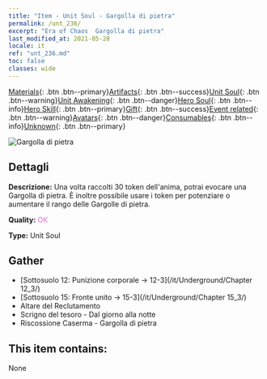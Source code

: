 ```yaml
---
title: "Item - Unit Soul - Gargolla di pietra"
permalink: /unt_236/
excerpt: "Era of Chaos  Gargolla di pietra"
last_modified_at: 2021-05-28
locale: it
ref: "unt_236.md"
toc: false
classes: wide
---
```

 [Materials](/ItemsIT/){: .btn .btn--primary}[Artifacts](/ItemsIT/Artifacts/){: .btn .btn--success}[Unit Soul](/ItemsIT/UnitSoul/){: .btn .btn--warning}[Unit Awakening](/ItemsIT/UnitAwakening/){: .btn .btn--danger}[Hero Soul](/ItemsIT/HeroSoul/){: .btn .btn--info}[Hero Skill](/ItemsIT/HeroSkill/){: .btn .btn--primary}[Gift](/ItemsIT/Gift/){: .btn .btn--success}[Event related](/ItemsIT/Events/){: .btn .btn--warning}[Avatars](/ItemsIT/Avatars/){: .btn .btn--danger}[Consumables](/ItemsIT/Consumables/){: .btn .btn--info}[Unknown](/ItemsIT/Unknown/){: .btn .btn--primary}

 ![Gargolla di pietra](/images/u/ti_shixianggui.jpg)

## Dettagli
 **Descrizione:** Una volta raccolti 30 token dell'anima, potrai evocare una Gargolla di pietra. È inoltre possibile usare i token per potenziare o aumentare il rango delle Gargolle di pietra.

 **Quality:** <span style="color: #DA70D6">OK</span>

 **Type:** Unit Soul

## Gather

*    [Sottosuolo 12: Punizione corporale -> 12-3](/it/Underground/Chapter 12_3/) 
*    [Sottosuolo 15: Fronte unito -> 15-3](/it/Underground/Chapter 15_3/) 
*    Altare del Reclutamento 
*    Scrigno del tesoro - Dal giorno alla notte 
*    Riscossione Caserma - Gargolla di pietra 

## This item contains:

  None


